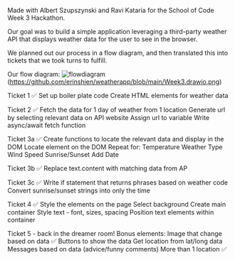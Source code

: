 Made with Albert Szupszynski and Ravi Kataria for the School of Code Week 3 Hackathon.

Our goal was to build a simple application leveraging a third-party weather API that displays weather data for the user to see in the browser.

We planned out our process in a flow diagram, and then translated this into tickets that we took turns to fulfill.

Our flow diagram: ![flowdiagram](https://github.com/erinshien/weatherapp/Week3.drawio.png)(https://github.com/erinshien/weatherapp/blob/main/Week3.drawio.png)

Ticket 1 ✅
    Set up boiler plate code
    Create HTML elements for weather data

Ticket 2 ✅
    Fetch the data for 1 day of weather from 1 location
        Generate url by selecting relevant data on API website
        Assign url to variable
        Write async/await fetch function

Ticket 3a ✅
    Create functions to locate the relevant data and display in the DOM
        Locate element on the DOM
        Repeat for:
        Temperature
        Weather Type
        Wind Speed
        Sunrise/Sunset
        Add Date

Ticket 3b ✅
    Replace text.content with matching data from AP

Ticket 3c ✅
    Write if statement that returns phrases based on weather code
    Convert sunrise/sunset strings into only the time

Ticket 4 ✅
    Style the elements on the page
        Select background
        Create main container
        Style text - font, sizes, spacing
        Position text elements within container

Ticket 5 - back in the dreamer room!
    Bonus elements:
    Image that change based on data ✅
    Buttons to show the data
    Get location from lat/long data
    Messages based on data (advice/funny comments)
    More than 1 location ✅
